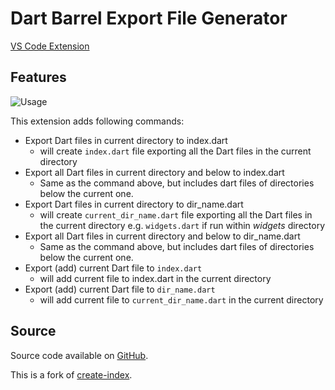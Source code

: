 # Dart Barrel Export File Generator

[VS Code Extension](https://marketplace.visualstudio.com/items?itemName=orestesgaolin.dart-export-index)

## Features

![Usage](./screenshots/usage.png)

This extension adds following commands:

- Export Dart files in current directory to index.dart
  - will create `index.dart` file exporting all the Dart files in the current directory
- Export all Dart files in current directory and below to index.dart
  - Same as the command above, but includes dart files of directories below the current one.
- Export Dart files in current directory to dir_name.dart
  - will create `current_dir_name.dart` file exporting all the Dart files in the current directory e.g. `widgets.dart` if run within _widgets_ directory
- Export all Dart files in current directory and below to dir_name.dart
  - Same as the command above, but includes dart files of directories below the current one.
- Export (add) current Dart file to `index.dart`
  - will add current file to index.dart in the current directory
- Export (add) current Dart file to `dir_name.dart`
  - will add current file to `current_dir_name.dart` in the current directory

## Source

Source code available on [GitHub](https://github.com/orestesgaolin/create-index).

This is a fork of [create-index](https://github.com/tsugitta/create-index).
